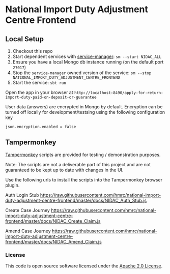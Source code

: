 
# National Import Duty Adjustment Centre Frontend

## Local Setup

1. Checkout this repo
1. Start dependent services with [service-manager](https://github.com/hmrc/service-manager): `sm --start NIDAC_ALL`
1. Ensure you have a local Mongo db instance running (on the default port `27017`)   
1. Stop the `service-manager` owned version of the service: `sm --stop NATIONAL_IMPORT_DUTY_ADJUSTMENT_CENTRE_FRONTEND`
1. Start the service: `sbt run`

Open the app in your browser at `http://localhost:8490/apply-for-return-import-duty-paid-on-deposit-or-guarantee`

User data (answers) are encrypted in Mongo by default.  Encryption can be turned off locally for development/testsing using the following configuration key

`json.encryption.enabled = false`

## Tampermonkey

[Tampermonkey](https://www.tampermonkey.net/) scripts are provided for testing / demonstration purposes.

Note:  The scripts are not a deliverable part of this project and are not guaranteed to be kept up to date with changes in the UI.

Use the following urls to install the scripts into the Tampermonkey browser plugin.

Auth Login Stub
https://raw.githubusercontent.com/hmrc/national-import-duty-adjustment-centre-frontend/master/docs/NIDAC_Auth_Stub.js

Create Case Journey
https://raw.githubusercontent.com/hmrc/national-import-duty-adjustment-centre-frontend/master/docs/NIDAC_Create_Claim.js

Amend Case Journey
https://raw.githubusercontent.com/hmrc/national-import-duty-adjustment-centre-frontend/master/docs/NIDAC_Amend_Claim.js

### License

This code is open source software licensed under the [Apache 2.0 License]("http://www.apache.org/licenses/LICENSE-2.0.html").
